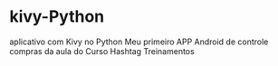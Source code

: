 # kivy-Python
aplicativo com Kivy no Python
Meu primeiro APP Android de controle compras da aula do Curso Hashtag Treinamentos
